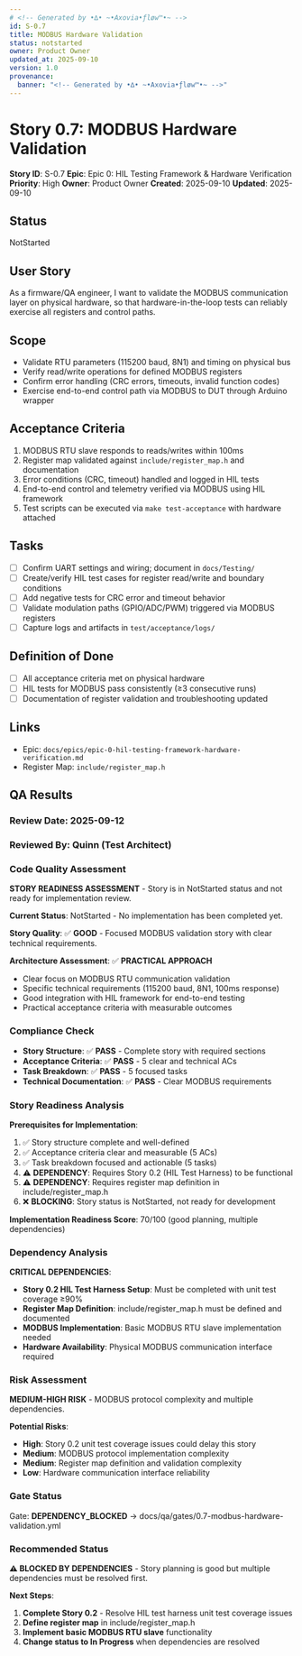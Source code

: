 ```yaml
---
# <!-- Generated by •∆• ~•Axovia•ƒløw™•~ -->
id: S-0.7
title: MODBUS Hardware Validation
status: notstarted
owner: Product Owner
updated_at: 2025-09-10
version: 1.0
provenance:
  banner: "<!-- Generated by •∆• ~•Axovia•ƒløw™•~ -->"
---
```

# Story 0.7: MODBUS Hardware Validation

**Story ID**: S-0.7
**Epic**: Epic 0: HIL Testing Framework & Hardware Verification
**Priority**: High
**Owner**: Product Owner
**Created**: 2025-09-10
**Updated**: 2025-09-10

## Status

NotStarted

## User Story

As a firmware/QA engineer,
I want to validate the MODBUS communication layer on physical hardware,
so that hardware-in-the-loop tests can reliably exercise all registers and control paths.

## Scope

- Validate RTU parameters (115200 baud, 8N1) and timing on physical bus
- Verify read/write operations for defined MODBUS registers
- Confirm error handling (CRC errors, timeouts, invalid function codes)
- Exercise end-to-end control path via MODBUS to DUT through Arduino wrapper

## Acceptance Criteria

1. MODBUS RTU slave responds to reads/writes within 100ms
2. Register map validated against `include/register_map.h` and documentation
3. Error conditions (CRC, timeout) handled and logged in HIL tests
4. End-to-end control and telemetry verified via MODBUS using HIL framework
5. Test scripts can be executed via `make test-acceptance` with hardware attached

## Tasks

- [ ] Confirm UART settings and wiring; document in `docs/Testing/`
- [ ] Create/verify HIL test cases for register read/write and boundary conditions
- [ ] Add negative tests for CRC error and timeout behavior
- [ ] Validate modulation paths (GPIO/ADC/PWM) triggered via MODBUS registers
- [ ] Capture logs and artifacts in `test/acceptance/logs/`

## Definition of Done

- [ ] All acceptance criteria met on physical hardware
- [ ] HIL tests for MODBUS pass consistently (≥3 consecutive runs)
- [ ] Documentation of register validation and troubleshooting updated

## Links

- Epic: `docs/epics/epic-0-hil-testing-framework-hardware-verification.md`
- Register Map: `include/register_map.h`

## QA Results

### Review Date: 2025-09-12

### Reviewed By: Quinn (Test Architect)

### Code Quality Assessment

**STORY READINESS ASSESSMENT** - Story is in NotStarted status and not ready for implementation review.

**Current Status**: NotStarted - No implementation has been completed yet.

**Story Quality**: ✅ **GOOD** - Focused MODBUS validation story with clear technical requirements.

**Architecture Assessment**: ✅ **PRACTICAL APPROACH**

- Clear focus on MODBUS RTU communication validation
- Specific technical requirements (115200 baud, 8N1, 100ms response)
- Good integration with HIL framework for end-to-end testing
- Practical acceptance criteria with measurable outcomes

### Compliance Check

- **Story Structure**: ✅ **PASS** - Complete story with required sections
- **Acceptance Criteria**: ✅ **PASS** - 5 clear and technical ACs
- **Task Breakdown**: ✅ **PASS** - 5 focused tasks
- **Technical Documentation**: ✅ **PASS** - Clear MODBUS requirements

### Story Readiness Analysis

**Prerequisites for Implementation**:

1. ✅ Story structure complete and well-defined
2. ✅ Acceptance criteria clear and measurable (5 ACs)
3. ✅ Task breakdown focused and actionable (5 tasks)
4. ⚠️ **DEPENDENCY**: Requires Story 0.2 (HIL Test Harness) to be functional
5. ⚠️ **DEPENDENCY**: Requires register map definition in include/register_map.h
6. ❌ **BLOCKING**: Story status is NotStarted, not ready for development

**Implementation Readiness Score**: 70/100 (good planning, multiple dependencies)

### Dependency Analysis

**CRITICAL DEPENDENCIES**:

- **Story 0.2 HIL Test Harness Setup**: Must be completed with unit test coverage ≥90%
- **Register Map Definition**: include/register_map.h must be defined and documented
- **MODBUS Implementation**: Basic MODBUS RTU slave implementation needed
- **Hardware Availability**: Physical MODBUS communication interface required

### Risk Assessment

**MEDIUM-HIGH RISK** - MODBUS protocol complexity and multiple dependencies.

**Potential Risks**:
- **High**: Story 0.2 unit test coverage issues could delay this story
- **Medium**: MODBUS protocol implementation complexity
- **Medium**: Register map definition and validation complexity
- **Low**: Hardware communication interface reliability

### Gate Status

Gate: **DEPENDENCY_BLOCKED** → docs/qa/gates/0.7-modbus-hardware-validation.yml

### Recommended Status

**⚠️ BLOCKED BY DEPENDENCIES** - Story planning is good but multiple dependencies must be resolved first.

**Next Steps**:
1. **Complete Story 0.2** - Resolve HIL test harness unit test coverage issues
2. **Define register map** in include/register_map.h
3. **Implement basic MODBUS RTU slave** functionality
4. **Change status to In Progress** when dependencies are resolved
